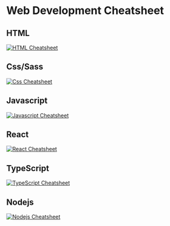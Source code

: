 # Web Development Cheatsheet

## HTML

[![HTML Cheatsheet](https://github.com/turkaytunc/WebDevCheatSheet/blob/master/Images/HTML5-logo.png)](https://github.com/turkaytunc/WebDevCheatSheet/tree/master/HTML)

## Css/Sass

[![Css Cheatsheet](https://github.com/turkaytunc/WebDevCheatSheet/blob/master/Images/sass-logo.png)](https://github.com/turkaytunc/WebDevCheatSheet/tree/master/CSS/Sass)

## Javascript

[![Javascript Cheatsheet](https://github.com/turkaytunc/WebDevCheatSheet/blob/master/Images/js-logo.png)](https://github.com/turkaytunc/WebDevCheatSheet/tree/master/Javascript)

## React

[![React Cheatsheet](https://github.com/turkaytunc/WebDevCheatSheet/blob/master/Images/react-logo.png)](https://github.com/turkaytunc/WebDevCheatSheet/tree/master/React)

## TypeScript

[![TypeScript Cheatsheet](https://github.com/turkaytunc/WebDevCheatSheet/blob/master/Images/typescript-logo.png)](https://github.com/turkaytunc/WebDevCheatSheet/tree/master/TypeScript)

## Nodejs

[![Nodejs Cheatsheet](https://github.com/turkaytunc/WebDevCheatSheet/blob/master/Images/nodejs-logo.png)](https://github.com/turkaytunc/WebDevCheatSheet/tree/master/nodejs)
